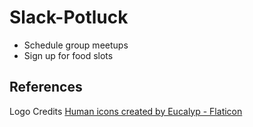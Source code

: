 # Slack-Potluck

- Schedule group meetups
- Sign up for food slots





## References
Logo Credits
<a href="https://www.flaticon.com/free-icons/human" title="human icons">Human icons created by Eucalyp - Flaticon</a>